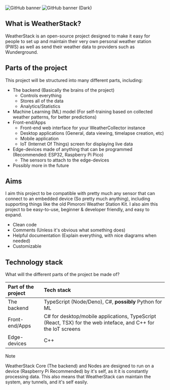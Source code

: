 ![GitHub banner](https://github.com/user-attachments/assets/35738e27-3df8-4333-84a9-b5672b3ad081#gh-light-mode-only)
![GitHub banner (Dark)](https://github.com/user-attachments/assets/07052389-3f25-4bf0-b69e-39519cb3ec44#gh-dark-mode-only)


## What is WeatherStack?
WeatherStack is an open-source project designed to make it easy for people to set up and maintain their very own personal weather station (PWS) as well as send their weather data to providers such as Wunderground.

## Parts of the project
This project will be structured into many different parts, including:
- The backend (Basically the brains of the project)
  - Controls everything
  - Stores all of the data
  - Analytics/Statistics
- Machine Learning (ML) model (For self-training based on collected weather patterns, for better predictions)
- Front-end/Apps
  - Front-end web interface for your WeatherCollector instance
  - Desktop applications (General, data viewing, timelapse creation, etc)
  - Mobile application
  - IoT (Internet Of Things) screen for displaying live data
- Edge-devices made of anything that can be programmed (Recommended: ESP32, Raspberry Pi Pico)
  - The sensors to attach to the edge-devices
- Possibly more in the future

## Aims
I aim this project to be compatible with pretty much any sensor that can connect to an embedded device (So pretty much anything), including supporting things like the old Pimoroni Weather Station Kit.
I also aim this project to be easy-to-use, beginner & developer friendly, and easy to expand.

- Clean code
- Comments (Unless it's obvious what something does)
- Helpful documentation (Explain everything, with nice diagrams when needed)
- Customizable

## Technology stack
What will the different parts of the project be made of?

| Part of the project | Tech stack                                                                                                    |
|:--------------------|:--------------------------------------------------------------------------------------------------------------|
| The backend         | TypeScript (Node/Deno), C#, **possibly** Python for ML                                                        |
| Front-end/Apps      | C# for desktop/mobile applications, TypeScript (React, TSX) for the web inteface, and C++ for the IoT screens |
| Edge-devices        | C++                                                                                                           |

> [!NOTE]  
> WeatherStack Core (The backend) and Nodes are designed to run on a device (Raspberry Pi Recommended) by it's self, as it it is constantly processing data.
> This also means that WeatherStack can maintain the system, any tunnels, and it's self easily.
